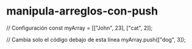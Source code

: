 # manipula-arreglos-con-push
// Configuración
const myArray = [["John", 23], ["cat", 2]];

// Cambia solo el código debajo de esta línea
myArray.push(["dog", 3]);
